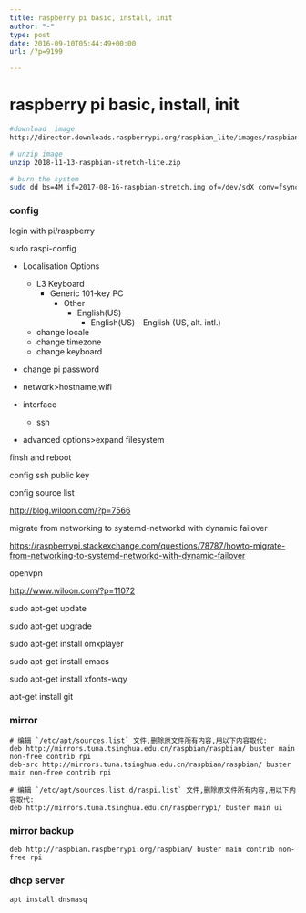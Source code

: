 ```yaml
---
title: raspberry pi basic, install, init
author: "-"
type: post
date: 2016-09-10T05:44:49+00:00
url: /?p=9199

---
```

# raspberry pi basic, install, init
```bash
#download  image
http://director.downloads.raspberrypi.org/raspbian_lite/images/raspbian_lite-2018-11-15/2018-11-13-raspbian-stretch-lite.zip

# unzip image
unzip 2018-11-13-raspbian-stretch-lite.zip

# burn the system
sudo dd bs=4M if=2017-08-16-raspbian-stretch.img of=/dev/sdX conv=fsync

```

### config

login with pi/raspberry

sudo raspi-config
  * Localisation Options
      * L3 Keyboard
          * Generic 101-key PC 
              * Other 
                  * English(US) 
                      * English(US) - English (US, alt. intl.)
      * change locale
      * change timezone
      * change keyboard
     
  * change pi password
  * network>hostname,wifi

  * interface 
      * ssh
  * advanced options>expand filesystem

finsh and reboot

config ssh public key
  
config source list
  
<http://blog.wiloon.com/?p=7566>

migrate from networking to systemd-networkd with dynamic failover
  
https://raspberrypi.stackexchange.com/questions/78787/howto-migrate-from-networking-to-systemd-networkd-with-dynamic-failover

openvpn
  
<http://www.wiloon.com/?p=11072>

sudo apt-get update
  
sudo apt-get upgrade

sudo apt-get install omxplayer
  
sudo apt-get install emacs
  
sudo apt-get install xfonts-wqy
  
apt-get install git

### mirror
    # 编辑 `/etc/apt/sources.list` 文件,删除原文件所有内容,用以下内容取代: 
    deb http://mirrors.tuna.tsinghua.edu.cn/raspbian/raspbian/ buster main non-free contrib rpi
    deb-src http://mirrors.tuna.tsinghua.edu.cn/raspbian/raspbian/ buster main non-free contrib rpi

    # 编辑 `/etc/apt/sources.list.d/raspi.list` 文件,删除原文件所有内容,用以下内容取代: 
    deb http://mirrors.tuna.tsinghua.edu.cn/raspberrypi/ buster main ui

### mirror backup
    deb http://raspbian.raspberrypi.org/raspbian/ buster main contrib non-free rpi

### dhcp server
    apt install dnsmasq
    